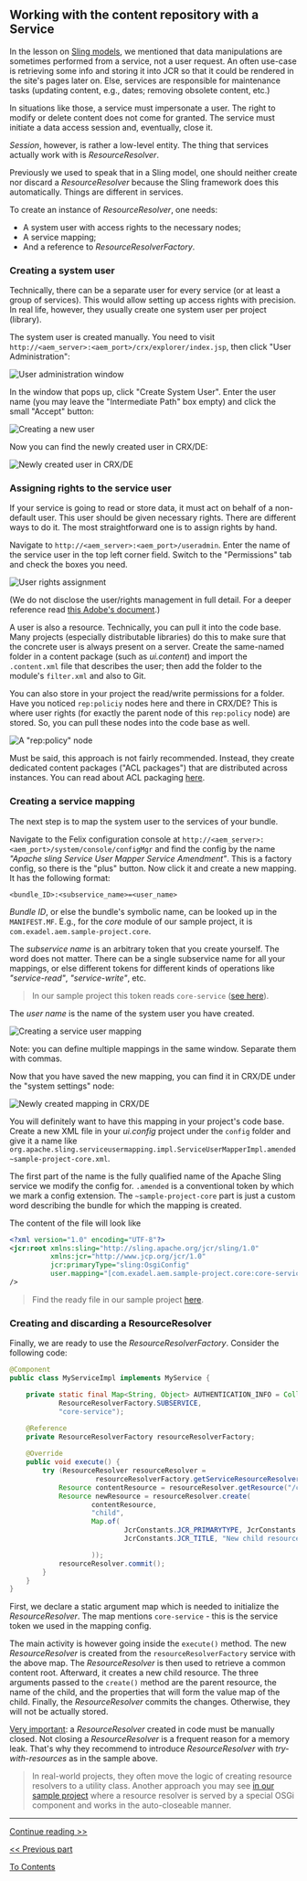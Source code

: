 ## Working with the content repository with a Service

In the lesson on [Sling models](../2.7/part2.md), we mentioned that data manipulations are sometimes performed from a service, not a user request. An often use-case is retrieving some info and storing it into JCR so that it could be rendered in the site's pages later on. Else, services are responsible for maintenance tasks (updating content, e.g., dates; removing obsolete content, etc.)

In situations like those, a service must impersonate a user. The right to modify or delete content does not come for granted. The service must initiate a data access session and, eventually, close it. 

_Session_, however, is rather a low-level entity. The thing that services actually work with is _ResourceResolver_.

Previously we used to speak that in a Sling model, one should neither create nor discard a _ResourceResolver_ because the Sling framework does this automatically. Things are different in services.

To create an instance of _ResourceResolver_, one needs:
* A system user with access rights to the necessary nodes;
* A service mapping;
* And a reference to _ResourceResolverFactory_.

### Creating a system user

Technically, there can be a separate user for every service (or at least a group of services). This would allow setting up access rights with precision. In real life, however, they usually create one system user per project (library).

The system user is created manually. You need to visit `http://<aem_server>:<aem_port>/crx/explorer/index.jsp`, then click "User Administration":

![User administration window](img/user-administration.png)

In the window that pops up, click "Create System User". Enter the user name (you may leave the "Intermediate Path" box empty) and click the small "Accept" button:

![Creating a new user](img/creating-new-user.png)

Now you can find the newly created user in CRX/DE:

![Newly created user in CRX/DE](img/system-user-crxde.png)

### Assigning rights to the service user

If your service is going to read or store data, it must act on behalf of a non-default user. This user should be given necessary rights. There are different ways to do it. The most straightforward one is to assign rights by hand.

Navigate to `http://<aem_server>:<aem_port>/useradmin`. Enter the name of the service user in the top left corner field. Switch to the "Permissions" tab and check the boxes you need.

![User rights assignment](img/user-rights-assignment.png)

(We do not disclose the user/rights management in full detail. For a deeper reference read [this Adobe's document](https://experienceleague.adobe.com/docs/experience-manager-65/administering/security/security.html?lang=en).)

A user is also a resource. Technically, you can pull it into the code base. Many projects (especially distributable libraries) do this to make sure that the concrete user is always present on a server. Create the same-named folder in a content package (such as _ui.content_) and import the `.content.xml` file that describes the user; then add the folder to the module's `filter.xml` and also to Git.

You can also store in your project the read/write permissions for a folder. Have you noticed `rep:policiy` nodes here and there in CRX/DE? This is where user rights (for exactly the parent node of this `rep:policy` node) are stored. So, you can pull these nodes into the code base as well. 

![A "rep:policy" node](img/rep-policy-node.png)

Must be said, this approach is not fairly recommended. Instead, they create dedicated content packages ("ACL packages") that are distributed across instances. You can read about ACL packaging [here](http://www.aemcq5tutorials.com/tutorials/create-system-user-in-aem/#package-system-user:~:text=How%20to%20package%20system%20user%20using%20acs%20commons%20acl%20packager).   

### Creating a service mapping

The next step is to map the system user to the services of your bundle.

Navigate to the Felix configuration console at `http://<aem_server>:<aem_port>/system/console/configMgr` and find the config by the name _"Apache sling Service User Mapper Service Amendment"_. This is a factory config, so there is the "plus" button. Now click it and create a new mapping. It has the following format:
```
<bundle_ID>:<subservice_name>=<user_name>
```
_Bundle ID_, or else the bundle's symbolic name, can be looked up in the `MANIFEST.MF`. E.g., for the _core_ module of our sample project, it is `com.exadel.aem.sample-project.core`.

The _subservice name_ is an arbitrary token that you create yourself. The word does not matter. There can be a single subservice name for all your mappings, or else different tokens for different kinds of operations like _"service-read"_, _"service-write"_, etc.

> In our sample project this token reads `core-service` ([see here](/project/ui.config/src/main/content/jcr_root/apps/sample-project/osgiconfig/config/org.apache.sling.serviceusermapping.impl.ServiceUserMapperImpl.amended~sample-project-core.xml)).

The _user name_ is the name of the system user you have created.

![Creating a service user mapping](img/creating-service-user-mapping.png)

Note: you can define multiple mappings in the same window. Separate them with commas.

Now that you have saved the new mapping, you can find it in CRX/DE under the "system settings" node:

![Newly created mapping in CRX/DE](img/service-mapping-crxde.png)

You will definitely want to have this mapping in your project's code base. Create a new XML file in your _ui.config_ project under the `config` folder and give it a name like `org.apache.sling.serviceusermapping.impl.ServiceUserMapperImpl.amended~sample-project-core.xml`. 

The first part of the name is the fully qualified name of the Apache Sling service we modify the config for. `.amended` is a conventional token by which we mark a config extension. The `~sample-project-core` part is just a custom word describing the bundle for which the mapping is created. 

The content of the file will look like 
```xml
<?xml version="1.0" encoding="UTF-8"?>
<jcr:root xmlns:sling="http://sling.apache.org/jcr/sling/1.0"
          xmlns:jcr="http://www.jcp.org/jcr/1.0"
          jcr:primaryType="sling:OsgiConfig"
          user.mapping="[com.exadel.aem.sample-project.core:core-service=service_user]"
/>
```

> Find the ready file in our sample project [here](../../project/ui.config/src/main/content/jcr_root/apps/sample-project/osgiconfig/config/org.apache.sling.serviceusermapping.impl.ServiceUserMapperImpl.amended~sample-project-core.xml).
 
### Creating and discarding a ResourceResolver

Finally, we are ready to use the _ResourceResolverFactory_. Consider the following code:
```java
@Component
public class MyServiceImpl implements MyService {

    private static final Map<String, Object> AUTHENTICATION_INFO = Collections.singletonMap(
            ResourceResolverFactory.SUBSERVICE,
            "core-service");

    @Reference
    private ResourceResolverFactory resourceResolverFactory;
    
    @Override
    public void execute() {
        try (ResourceResolver resourceResolver = 
                     resourceResolverFactory.getServiceResourceResolver(AUTHENTICATION_INFO)) {
            Resource contentResource = resourceResolver.getResource("/content");
            Resource newResource = resourceResolver.create(
                    contentResource,
                    "child",
                    Map.of(
                            JcrConstants.JCR_PRIMARYTYPE, JcrConstants.NT_UNSTRUCTURED,
                            JcrConstants.JCR_TITLE, "New child resource"

                    ));
            resourceResolver.commit();
        }
    }
}
```
First, we declare a static argument map which is needed to initialize the _ResourceResolver_. The map mentions `core-service` - this is the service token we used in the mapping config.

The main activity is however going inside the `execute()` method. The new _ResourceResolver_ is created from the `resourceResolverFactory` service with the above map. The _ResourceResolver_ is then used to retrieve a common content root. Afterward, it creates a new child resource. The three arguments passed to the `create()` method are the parent resource, the name of the child, and the properties that will form the value map of the child. Finally, the _ResourceResolver_ commits the changes. Otherwise, they will not be actually stored.

<u>Very important</u>: a _ResourceResolver_ created in code must be manually closed. Not closing a _ResourceResolver_ is a frequent reason for a memory leak. That's why they recommend to introduce _ResourceResolver_ with _try-with-resources_ as in the sample above.

> In real-world projects, they often move the logic of creating resource resolvers to a utility class. Another approach you may see [in our sample project](/project/core/src/main/java/com/exadel/aem/core/services/impl/ResourceResolverHostImpl.java) where a resource resolver is served by a special OSGi component and works in the auto-closeable manner.

---

[Continue reading >>](part3.md)

[<< Previous part](part1.md)

[To Contents](../../README.md)
